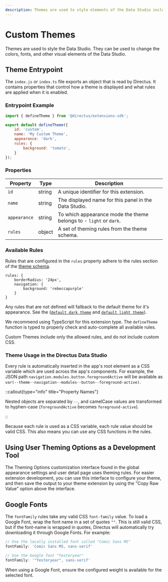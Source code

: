```yaml
---
description: Themes are used to style elements of the Data Studio including colors and fonts. 
---
```


# Custom Themes

Themes are used to style the Data Studio. They can be used to change the colors, fonts, and other visual elements of the Data Studio.

<!-- TODO: Image -->

## Theme Entrypoint

The `index.js` or `index.ts` file exports an object that is read by Directus. It contains properties that control how a theme is displayed and what rules are applied when it is enabled.

### Entrypoint Example

```js
import { defineTheme } from '@directus/extensions-sdk';

export default defineTheme({
	id: 'custom',
	name: 'My Custom Theme',
	appearance: 'dark',
	rules: {
		background: 'tomato',
	}
});
```

### Properties

| Property    | Type   | Description                                                                                                        |
|-------------|--------|--------------------------------------------------------------------------------------------------------------------|
| `id`        | string | A unique identifier for this extension.          |
| `name`      | string | The displayed name for this panel in the Data Studio.                               |
| `appearance`| string | To which appearance mode the theme belongs to - `light` or `dark`.                                                  |
| `rules`     | object | A set of theming rules from the theme schema.                                                                      |
### Available Rules

Rules that are configured in the `rules` property adhere to the rules section of the [theme schema](https://github.com/directus/directus/blob/main/packages/themes/src/schemas/theme.ts).

```js{3-5}
rules: {
	borderRadius: '24px',
	navigation: {
		background: 'rebeccapurple'
	}
}
```

Any rules that are not defined will fallback to the default theme for it's appearance. See the
([`default dark theme`](https://github.com/directus/directus/blob/main/packages/themes/src/themes/dark/default.ts) and
[`default light theme`](https://github.com/directus/directus/blob/main/packages/themes/src/themes/dark/default.ts)).

We recommend using TypeScript for this extension type. The `defineTheme` function is typed to properly check and auto-complete all available rules.

Custom Themes include only the allowed rules, and do not include custom CSS.

### Theme Usage in the Directus Data Studio

Every rule is automatically inserted in the app's root element as a CSS variable which are used across the app's
components. For example, the JSON path `navigation.modules.button.foregroundActive` will be available as
`var(--theme--navigation--modules--button--foreground-active)`.

::callout{type="info" title="Property Names"}

Nested objects are separated by `--`, and camelCase values are transformed to hyphen-case (`foregroundActive` becomes `foreground-active`).

::

Because each rule is used as a CSS variable, each rule value should be valid CSS. This also means you can use any CSS
functions in the rules. 

## Using User Theming Options as a Development Tool

The Theming Options customization interface found in the global appearance settings and user detail page uses theming
rules. For easier extension development, you can use this interface to configure your theme, and then save the output to your theme extension by using the "Copy Raw Value" option above the interface.

## Google Fonts

The `fontFamily` rules take any valid CSS `font-family` value. To load a Google Font, wrap the font name in a set of
quotes `""`. This is still valid CSS, but if the font-name is wrapped in quotes, Directus will automatically try
downloading it through Google Fonts. For example:

```js
// Use the locally installed font called "Comic Sans MS"
fontFamily: 'Comic Sans MS, sans-serif'

// Use the Google font "Yesteryear"
fontFamily: '"Yesteryear", sans-serif'
```

When using a Google Font, ensure the configured weight is available for the selected font.
